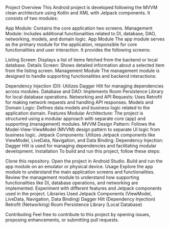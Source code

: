 

Project Overview
This Android project is developed following the MVVM clean architecture using Kotlin and XML with Jetpack components. It consists of two modules:

App Module: Contains the core application two screens.
Management Module: Includes additional functionalities related to DI, database, DAO, networking, models, and domain logic.
App Module
The app module serves as the primary module for the application, responsible for core functionalities and user interaction. It provides the following screens:

Listing Screen: Displays a list of items fetched from the backend or local database.
Details Screen: Shows detailed information about a selected item from the listing screen.
Management Module
The management module is designed to handle supporting functionalities and backend interactions:

Dependency Injection (DI): Utilizes Dagger Hilt for managing dependencies across modules.
Database and DAO: Implements Room Persistence Library for local database operations.
Networking and API Requests: Uses Retrofit for making network requests and handling API responses.
Models and Domain Logic: Defines data models and business logic related to the application domain.
Features
Modular Architecture: The project is structured using a modular approach with separate core (app) and supporting (management) modules.
MVVM Design Pattern: Follows the Model-View-ViewModel (MVVM) design pattern to separate UI logic from business logic.
Jetpack Components: Utilizes Jetpack components like ViewModel, LiveData, Navigation, and Data Binding.
Dependency Injection: Dagger Hilt is used for managing dependencies and facilitating modular development.
Installation
To build and run this project, follow these steps:

Clone this repository.
Open the project in Android Studio.
Build and run the app module on an emulator or physical device.
Usage
Explore the app module to understand the main application screens and functionalities.
Review the management module to understand how supporting functionalities like DI, database operations, and networking are implemented.
Experiment with different features and Jetpack components used in the project.
Libraries Used
Jetpack Components (ViewModel, LiveData, Navigation, Data Binding)
Dagger Hilt (Dependency Injection)
Retrofit (Networking)
Room Persistence Library (Local Database)

Contributing
Feel free to contribute to this project by opening issues, proposing enhancements, or submitting pull requests.

